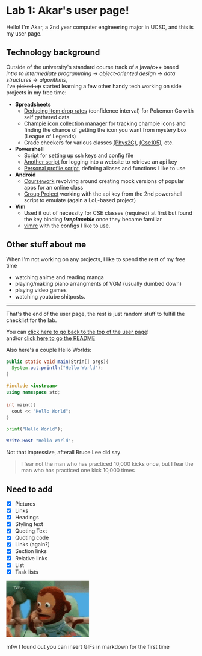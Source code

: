 # Lab 1: Akar's user page!

Hello! I'm Akar, a 2nd year computer engineering major in UCSD, and this is my user page.

## Technology background

Outside of the university's standard course track of a java/c++ based  
*intro to intermediate programming* -> *object-oriented design* -> *data structures* -> *algorithms*,  
I've ~~picked up~~ started learning a few other handy tech working on side projects in my free time:

- **Spreadsheets**
  - [Deducing item drop rates](https://docs.google.com/spreadsheets/d/1ZOzIo7fUP8GPo3ndwuKMm5qsrY3RfGGArfjjAMvokS4/edit?usp=sharing) (confidence interval) for Pokemon Go with self gathered data
  - [Champie icon collection manager](https://docs.google.com/spreadsheets/d/1jpb3MAUC26hteVGGBjupNSCXhpUiUBEKNTWxnJNjU1s/edit?usp=sharing) for tracking champie icons and finding the chance of getting the icon you want from mystery box (League of Legends)
  - Grade checkers for various classes [(Phys2C)](https://docs.google.com/spreadsheets/d/1Ix-ri9jUSPA7Bhvxy6awB3WjTBIWXqFlU0pOt3AoAiY/edit#gid=993853187), [(Cse105)](https://docs.google.com/spreadsheets/d/1-H00Q7mR481_Mb3cV_ev4ud2YIPT79H6RXXwDPHn5qQ/edit?usp=sharing), etc.
- **Powershell**
  - [Script](https://github.com/maniacalhamster/setup_ssh/blob/master/setup_ssh.ps1) for setting up ssh keys and config file
  - [Another script](https://github.com/Breakout-Room-2/lol-tracker/blob/master/get_dev_key.ps1) for logging into a website to retrieve an api key
  - [Personal profile script](https://github.com/maniacalhamster/Preferences/blob/master/profile.ps1), defining aliases and functions I like to use
- **Android**
  - [Coursework](https://github.com/maniacalhamster/Codepath_AndroidStudio) revolving around creating mock versions of popular apps for an online class
  - [Group Project](https://github.com/Breakout-Room-2/lol-tracker) working with the api key from the 2nd powershell script to emulate (again a LoL-based project)
- **Vim**
  - Used it out of necessity for CSE classes (required) at first but found the key binding ***irreplaceble*** once they became familiar 
  - [vimrc](https://github.com/maniacalhamster/Preferences/blob/master/.vimrc) with the configs I like to use.

## Other stuff about me

When I'm not working on any projects, I like to spend the rest of my free time 
- watching anime and reading manga 
- playing/making piano arrangments of VGM (usually dumbed down) 
- playing video games 
- watching youtube shitposts.
  
---

That's the end of the user page, the rest is just random stuff to fulfill the checklist for the lab.  

You can [click here to go back to the top of the user page](#lab-1-akars-user-page)!  
and/or [click here to go the README](.\README) 

Also here's a couple Hello Worlds:

``` java
public static void main(Strin[] args){
  System.out.println("Hello World");
}
```

``` c++
#include <iostream>
using namespace std;

int main(){
  cout << "Hello World";
}
```

``` py
print("Hello World");
```

``` ps1
Write-Host "Hello World";
```

Not that impressive, afterall Bruce Lee did say
> I fear not the man who has practiced 10,000 kicks once, but I fear the man who has practiced one kick 10,000 times

## Need to add
- [x] Pictures
- [x] Links
- [x] Headings
- [x] Styling text
- [x] Quoting Text
- [x] Quoting code
- [x] Links (again?)
- [x] Section links
- [x] Relative links
- [x] List
- [x] Task lists

![title](monke.gif)

mfw I found out you can insert GIFs in markdown for the first time

